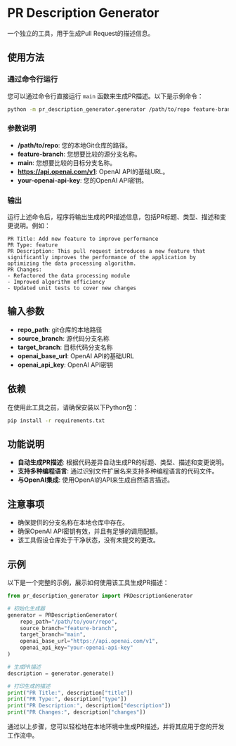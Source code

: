 # PR Description Generator

一个独立的工具，用于生成Pull Request的描述信息。

## 使用方法

### 通过命令行运行

您可以通过命令行直接运行 `main` 函数来生成PR描述。以下是示例命令：

```bash
python -m pr_description_generator.generator /path/to/repo feature-branch main https://api.openai.com/v1 your-openai-api-key
```

### 参数说明

- **/path/to/repo**: 您的本地Git仓库的路径。
- **feature-branch**: 您想要比较的源分支名称。
- **main**: 您想要比较的目标分支名称。
- **https://api.openai.com/v1**: OpenAI API的基础URL。
- **your-openai-api-key**: 您的OpenAI API密钥。

### 输出

运行上述命令后，程序将输出生成的PR描述信息，包括PR标题、类型、描述和变更说明。例如：

```plaintext
PR Title: Add new feature to improve performance
PR Type: feature
PR Description: This pull request introduces a new feature that significantly improves the performance of the application by optimizing the data processing algorithm.
PR Changes: 
- Refactored the data processing module
- Improved algorithm efficiency
- Updated unit tests to cover new changes
```

## 输入参数

- **repo_path**: git仓库的本地路径
- **source_branch**: 源代码分支名称
- **target_branch**: 目标代码分支名称
- **openai_base_url**: OpenAI API的基础URL
- **openai_api_key**: OpenAI API密钥

## 依赖

在使用此工具之前，请确保安装以下Python包：

```bash
pip install -r requirements.txt
```

## 功能说明

- **自动生成PR描述**: 根据代码差异自动生成PR的标题、类型、描述和变更说明。
- **支持多种编程语言**: 通过识别文件扩展名来支持多种编程语言的代码文件。
- **与OpenAI集成**: 使用OpenAI的API来生成自然语言描述。

## 注意事项

- 确保提供的分支名称在本地仓库中存在。
- 确保OpenAI API密钥有效，并且有足够的调用配额。
- 该工具假设仓库处于干净状态，没有未提交的更改。

## 示例

以下是一个完整的示例，展示如何使用该工具生成PR描述：

```python
from pr_description_generator import PRDescriptionGenerator

# 初始化生成器
generator = PRDescriptionGenerator(
    repo_path="/path/to/your/repo",
    source_branch="feature-branch",
    target_branch="main",
    openai_base_url="https://api.openai.com/v1",
    openai_api_key="your-openai-api-key"
)

# 生成PR描述
description = generator.generate()

# 打印生成的描述
print("PR Title:", description["title"])
print("PR Type:", description["type"])
print("PR Description:", description["description"])
print("PR Changes:", description["changes"])
```

通过以上步骤，您可以轻松地在本地环境中生成PR描述，并将其应用于您的开发工作流中。
